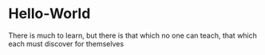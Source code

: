 # Hello-World

There is much to learn, but there is that which no one can teach, that which each must discover for themselves
